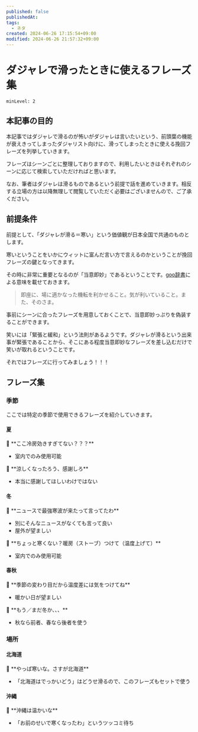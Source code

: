 ```yaml
---
published: false
publishedAt: 
tags:
  - ネタ
created: 2024-06-26 17:15:54+09:00
modified: 2024-06-26 21:57:32+09:00
---
```


# ダジャレで滑ったときに使えるフレーズ集

```table-of-contents
minLevel: 2
```

## 本記事の目的

本記事ではダジャレで滑るのが怖いがダジャレは言いたいという、前頭葉の機能が衰えきってしまったダジャリスト向けに、滑ってしまったときに使える挽回フレーズを列挙していきます。

フレーズはシーンごとに整理しておりますので、利用したいときはそれぞれのシーンに応じて検索していただければと思います。

なお、筆者はダジャレは滑るものであるという前提で話を進めていきます。相反する立場の方は以降無理して閲覧していただく必要はございませんので、ご了承ください。

## 前提条件

前提として、「ダジャレが滑る＝寒い」という価値観が日本全国で共通のものとします。

寒いということをいかにウィットに富んだ言い方で言えるのかということが挽回フレーズの鍵となってきます。

その時に非常に重要となるのが「当意即妙」であるということです。[goo辞書](https://dictionary.goo.ne.jp/word/%E5%BD%93%E6%84%8F%E5%8D%B3%E5%A6%99/)による意味を載せておきます。

> 即座に、場に適かなった機転を利かせること。気が利いていること。また、そのさま。

事前にシーンに合ったフレーズを用意しておくことで、当意即妙っぷりを偽装することができます。

笑いには「緊張と緩和」という法則があるようです。ダジャレが滑るという出来事が緊張であることから、そこにある程度当意即妙なフレーズを差し込むだけで笑いが取れるということです。

それではフレーズに行ってみましょう！！！

## フレーズ集

### 季節

ここでは特定の季節で使用できるフレーズを紹介していきます。

#### 夏

<aside>
🥶 **ここ冷房効きすぎてない？？？**

- 室内でのみ使用可能
</aside>

<aside>
🥶 **涼しくなったろう、感謝しろ**

- 本当に感謝してほしいわけではない
</aside>

#### 冬

<aside>
🥶 **ニュースで最強寒波が来たって言ってたわ**

- 別にそんなニュースがなくても言って良い
- 屋外が望ましい
</aside>

<aside>
🥶 **ちょっと寒くない？暖房（ストーブ）つけて（温度上げて）**

- 室内でのみ使用可能
</aside>

#### 春秋

<aside>
🥶 **季節の変わり目だから温度差には気をつけてね**

- 暖かい日が望ましい
</aside>

<aside>
🥶 **もう／まだ冬か、、、**

- 秋なら前者、春なら後者を使う
</aside>

### 場所

#### 北海道

<aside>
🥶 **やっぱ寒いな。さすが北海道**

- 「北海道はでっかいどう」はどうせ滑るので、このフレーズもセットで使う
</aside>

#### 沖縄

<aside>
🥶 **沖縄は温かいな**

- 「お前のせいで寒くなったわ」というツッコミ待ち
</aside>
